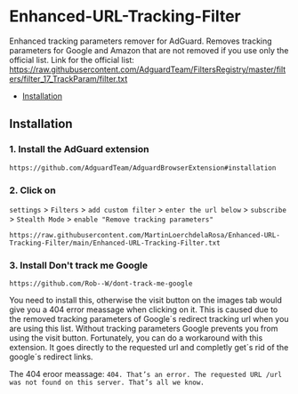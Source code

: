 # Enhanced-URL-Tracking-Filter
Enhanced tracking parameters remover for AdGuard. Removes tracking parameters for Google and Amazon that are not removed if you use only the official list. Link for the official list: https://raw.githubusercontent.com/AdguardTeam/FiltersRegistry/master/filters/filter_17_TrackParam/filter.txt 
* [Installation](#installation)


<a id="installation"></a>
## Installation
### 1. Install the AdGuard extension 
```
https://github.com/AdguardTeam/AdguardBrowserExtension#installation
```
### 2. Click on 
```settings``` > ```Filters``` > ```add custom filter``` > ```enter the url below``` > ```subscribe``` > ```Stealth Mode``` > ```enable "Remove tracking parameters"```
```
https://raw.githubusercontent.com/MartinLoerchdelaRosa/Enhanced-URL-Tracking-Filter/main/Enhanced-URL-Tracking-Filter.txt
```
### 3. Install Don't track me Google
```
https://github.com/Rob--W/dont-track-me-google
```
You need to install this, otherwise the visit button on the images tab would give you a 404 error meassage when clicking on it. This is caused due to the removed tracking parameters of Google´s redirect tracking url when you are using this list. Without tracking parameters Google prevents you from using the visit button. Fortunately, you can do a workaround with this extension. It goes directly to the requested url and completly get´s rid of the google´s redirect links.

The 404 eroor meassage: ```404. That’s an error. The requested URL /url was not found on this server. That’s all we know.```
